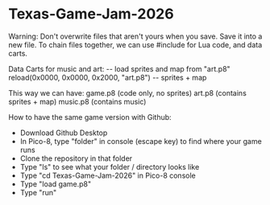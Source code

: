 # Texas-Game-Jam-2026

Warning: Don't overwrite files that aren't yours when you save. Save it into a new file. To chain files together, we can use #include for Lua code, and data carts.

Data Carts for music and art:
-- load sprites and map from "art.p8"
reload(0x0000, 0x0000, 0x2000, "art.p8") -- sprites + map

This way we can have:
game.p8   (code only, no sprites)
art.p8    (contains sprites + map)
music.p8  (contains music)

How to have the same game version with Github:
- Download Github Desktop 
- In Pico-8, type "folder" in console (escape key) to find where your game runs
- Clone the repository in that folder
- Type "ls" to see what your folder / directory looks like
- Type "cd Texas-Game-Jam-2026" in Pico-8 console
- Type "load game.p8"
- Type "run"
